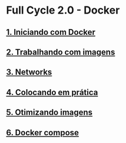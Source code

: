 # Full Cycle 2.0 - Docker

## [1. Iniciando com Docker](docs/01-iniciando-com-docker.md)

## [2. Trabalhando com imagens](docs/02-trabalhando-com-imagens.md)

## [3. Networks](docs/03-networks.md)

## [4. Colocando em prática](docs/04-colocando-em-pratica.md)

## [5. Otimizando imagens](docs/05-otimizando-imagens.md)

## [6. Docker compose](docs/06-docker-compose.md)
